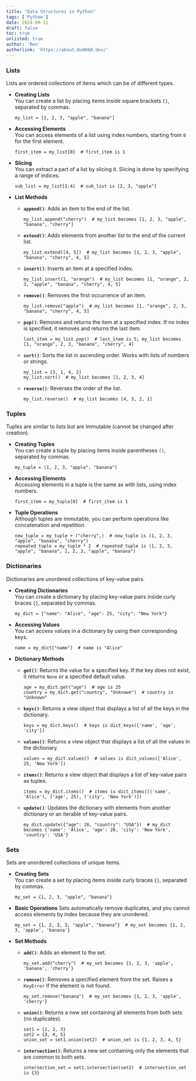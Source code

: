 ```yaml
---
title: "Data Structures in Python"
tags: ['Python']
date: 2024-09-11
draft: false
toc: true
unlisted: true
author: 'Ren'
authorlink: 'https://about.0x0060.dev/'
---
```


### **Lists**
Lists are ordered collections of items which can be of different types.

- **Creating Lists**  
  You can create a list by placing items inside square brackets `[]`, separated by commas.
  ```
  my_list = [1, 2, 3, "apple", "banana"]
  ```
  
- **Accessing Elements**  
  You can access elements of a list using index numbers, starting from `0` for the first element.
  ```
  first_item = my_list[0]  # first_item is 1
  ```
  
- **Slicing**  
  You can extract a part of a list by slicing it. Slicing is done by specifying a range of indices.
  ```
  sub_list = my_list[1:4]  # sub_list is [2, 3, "apple"]
  ```

- **List Methods**
  - **`append()`**: Adds an item to the end of the list.
    ```
    my_list.append("cherry")  # my_list becomes [1, 2, 3, "apple", "banana", "cherry"]
    ```
    
  - **`extend()`**: Adds elements from another list to the end of the current list.
    ```
    my_list.extend([4, 5])  # my_list becomes [1, 2, 3, "apple", "banana", "cherry", 4, 5]
    ```
    
  - **`insert()`**: Inserts an item at a specified index.
    ```
    my_list.insert(1, "orange")  # my_list becomes [1, "orange", 2, 3, "apple", "banana", "cherry", 4, 5]
    ```
    
  - **`remove()`**: Removes the first occurrence of an item.
    ```
    my_list.remove("apple")  # my_list becomes [1, "orange", 2, 3, "banana", "cherry", 4, 5]
    ```
    
  - **`pop()`**: Removes and returns the item at a specified index. If no index is specified, it removes and returns the last item.
    ```
    last_item = my_list.pop()  # last_item is 5; my_list becomes [1, "orange", 2, 3, "banana", "cherry", 4]
    ```
    
  - **`sort()`**: Sorts the list in ascending order. Works with lists of numbers or strings.
    ```
    my_list = [3, 1, 4, 2]
    my_list.sort()  # my_list becomes [1, 2, 3, 4]
    ```
    
  - **`reverse()`**: Reverses the order of the list.
    ```
    my_list.reverse()  # my_list becomes [4, 3, 2, 1]
    ```

### **Tuples**
Tuples are similar to lists but are immutable (cannot be changed after creation).

- **Creating Tuples**  
  You can create a tuple by placing items inside parentheses `()`, separated by commas.
  ```
  my_tuple = (1, 2, 3, "apple", "banana")
  ```
  
- **Accessing Elements**  
  Accessing elements in a tuple is the same as with lists, using index numbers.
  ```
  first_item = my_tuple[0]  # first_item is 1
  ```
  
- **Tuple Operations**  
  Although tuples are immutable, you can perform operations like concatenation and repetition.
  ```
  new_tuple = my_tuple + ("cherry",)  # new_tuple is (1, 2, 3, "apple", "banana", "cherry")
  repeated_tuple = my_tuple * 2  # repeated_tuple is (1, 2, 3, "apple", "banana", 1, 2, 3, "apple", "banana")
  ```

### **Dictionaries**
Dictionaries are unordered collections of key-value pairs.

- **Creating Dictionaries**  
  You can create a dictionary by placing key-value pairs inside curly braces `{}`, separated by commas.
  ```
  my_dict = {"name": "Alice", "age": 25, "city": "New York"}
  ```
  
- **Accessing Values**  
  You can access values in a dictionary by using their corresponding keys.
  ```
  name = my_dict["name"]  # name is "Alice"
  ```

- **Dictionary Methods**
  - **`get()`**: Returns the value for a specified key. If the key does not exist, it returns `None` or a specified default value.
    ```
    age = my_dict.get("age")  # age is 25
    country = my_dict.get("country", "Unknown")  # country is "Unknown"
    ```
    
  - **`keys()`**: Returns a view object that displays a list of all the keys in the dictionary.
    ```
    keys = my_dict.keys()  # keys is dict_keys(['name', 'age', 'city'])
    ```
    
  - **`values()`**: Returns a view object that displays a list of all the values in the dictionary.
    ```
    values = my_dict.values()  # values is dict_values(['Alice', 25, 'New York'])
    ```
    
  - **`items()`**: Returns a view object that displays a list of key-value pairs as tuples.
    ```
    items = my_dict.items()  # items is dict_items([('name', 'Alice'), ('age', 25), ('city', 'New York')])
    ```
    
  - **`update()`**: Updates the dictionary with elements from another dictionary or an iterable of key-value pairs.
    ```
    my_dict.update({"age": 26, "country": "USA"})  # my_dict becomes {'name': 'Alice', 'age': 26, 'city': 'New York', 'country': 'USA'}
    ```

### **Sets**
Sets are unordered collections of unique items.

- **Creating Sets**  
  You can create a set by placing items inside curly braces `{}`, separated by commas.
  ```
  my_set = {1, 2, 3, "apple", "banana"}
  ```
  
- **Basic Operations**
  Sets automatically remove duplicates, and you cannot access elements by index because they are unordered.
  ```
  my_set = {1, 2, 3, 3, "apple", "banana"}  # my_set becomes {1, 2, 3, 'apple', 'banana'}
  ```

- **Set Methods**
  - **`add()`**: Adds an element to the set.
    ```
    my_set.add("cherry")  # my_set becomes {1, 2, 3, 'apple', 'banana', 'cherry'}
    ```
    
  - **`remove()`**: Removes a specified element from the set. Raises a `KeyError` if the element is not found.
    ```
    my_set.remove("banana")  # my_set becomes {1, 2, 3, 'apple', 'cherry'}
    ```
    
  - **`union()`**: Returns a new set containing all elements from both sets (no duplicates).
    ```
    set1 = {1, 2, 3}
    set2 = {3, 4, 5}
    union_set = set1.union(set2)  # union_set is {1, 2, 3, 4, 5}
    ```
    
  - **`intersection()`**: Returns a new set containing only the elements that are common to both sets.
    ```
    intersection_set = set1.intersection(set2)  # intersection_set is {3}
    ```
